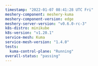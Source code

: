 ```yaml
---
timestamp: "2022-01-07 08:41:28 UTC Fri"
meshery-component: meshery-kuma
meshery-component-version: edge
meshery-server-version: "v0.6.0-rc-3"
k8s-distro: minikube
k8s-version: "v1.20.1"
service-mesh: Kuma
service-mesh-version: "1.4.0"
tests:
  kuma-control-plane: "Running"
overall-status: "passing"
---
```

